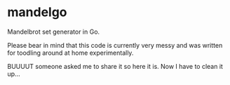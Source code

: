 # mandelgo
Mandelbrot set generator in Go.

Please bear in mind that this code is currently very messy and was written for toodling around at home experimentally.

BUUUUT someone asked me to share it so here it is. Now I have to clean it up...
